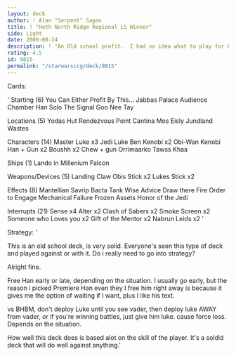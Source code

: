 ```yaml
---
layout: deck
author: ! Alan "Serpent" Sagan
title: ! "Hoth North Ridge Regional LS Winner"
side: Light
date: 2000-08-24
description: ! "An Old school profit.  I had no idea what to play for Light, so I played this."
rating: 4.5
id: 9815
permalink: "/starwarsccg/deck/9815"
---
```

Cards: 

'
Starting (6)
You Can Either Profit By This...
Jabbas Palace
Audience Chamber
Han Solo
The Signal
Goo Nee Tay

Locations (5)
Yodas Hut
Rendezvous Point
Cantina
Mos Eisly
Jundland Wastes

Characters (14)
Master Luke x3
Jedi Luke
Ben Kenobi x2
Obi-Wan Kenobi
Han + Gun x2
Boushh x2
Chew + gun
Orrimaarko
Tawss Khaa

Ships (1)
Lando in Millenium Falcon

Weapons/Devices (5)
Landing Claw
Obis Stick x2
Lukes Stick x2

Effects (8)
Mantellian Savrip
Bacta Tank
Wise Advice
Draw there Fire
Order to Engage
Mechanical Failure
Frozen Assets
Honor of the Jedi

Interrupts (21)
Sense x4
Alter x2
Clash of Sabers x2
Smoke Screen x2
Someone who Loves you x2
Gift of the Mentor x2
Nabrun Leids x2
'

Strategy: '

This is an old school deck, is very solid.	Everyone's seen this type of deck and played against or with it.  Do i really need to go into strategy?

Alright fine.

Free Han early or late, depending on the situation.  I usually go
early, but the reason i picked Premiere Han even they I free him right
away is because it gives me the option of waiting if I want, plus
I like his text.

vs BHBM, don't deploy Luke until you see vader, then deploy luke
AWAY from vader, or if you're winning battles, just give him luke.
cause force loss.  Depends on the situation.

How well this deck does is based alot on the skill of the player.
It's a soldid deck that will do well against anything.'
